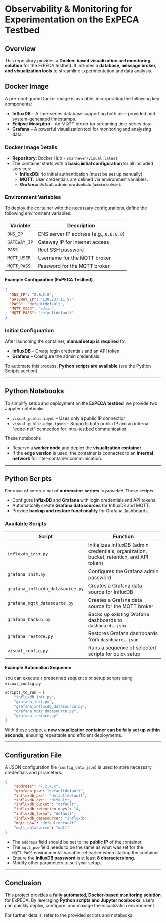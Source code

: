 # Observability & Monitoring for Experimentation on the ExPECA Testbed

## Overview

This repository provides a **Docker-based visualization and monitoring solution** for the ExPECA testbed. It includes a **database, message broker, and visualization tools** to streamline experimentation and data analysis.

## Docker Image

A pre-configured Docker image is available, incorporating the following key components:

- **InfluxDB** – A time-series database supporting both user-provided and system-generated timestamps.
- **Eclipse Mosquitto** – An MQTT broker for streaming time-series data.
- **Grafana** – A powerful visualization tool for monitoring and analyzing data.

### Docker Image Details

- **Repository**: Docker Hub - `sman4ever/visual:latest`
- The container starts with a **basic initial configuration** for all included services:
  - **InfluxDB**: No initial authentication (must be set up manually).
  - **MQTT**: User credentials are defined via environment variables.
  - **Grafana**: Default admin credentials (`admin/admin`).

### Environment Variables

To deploy the container with the necessary configurations, define the following environment variables:

| Variable     | Description                             |
| ------------ | --------------------------------------- |
| `DNS_IP`     | DNS server IP address (e.g., `8.8.8.8`) |
| `GATEWAY_IP` | Gateway IP for internet access          |
| `PASS`       | Root SSH password                       |
| `MQTT_USER`  | Username for the MQTT broker            |
| `MQTT_PASS`  | Password for the MQTT broker            |

#### Example Configuration (ExPECA Testbed)

```json
{
  "DNS_IP": "8.8.8.8",
  "GATEWAY_IP": "130.237.11.97",
  "PASS": "defaultdefault",
  "MQTT_USER": "admin",
  "MQTT_PASS": "defaultdefault"
}
```

### Initial Configuration

After launching the container, **manual setup is required** for:

- **InfluxDB** – Create login credentials and an API token.
- **Grafana** – Configure the admin credentials.

To automate this process, **Python scripts are available** (see the Python Scripts section).

---

## Python Notebooks

To simplify setup and deployment on the **ExPECA testbed**, we provide two Jupyter notebooks:

- `visual_public.ipynb` – Uses only a public IP connection.
- `visual_public_edge.ipynb` – Supports both public IP and an internal "edge-net" connection for intra-testbed communication.

These notebooks:

- Reserve a **worker node** and deploy the **visualization container**.
- If the **edge version** is used, the container is connected to an **internal network** for inter-container communication.

---

## Python Scripts

For ease of setup, a set of **automation scripts** is provided. These scripts:

- Configure **InfluxDB** and **Grafana** with login credentials and API tokens.
- Automatically create **Grafana data sources** for InfluxDB and MQTT.
- Provide **backup and restore functionality** for Grafana dashboards.

### Available Scripts

| Script                           | Function                                                                                 |
| -------------------------------- | ---------------------------------------------------------------------------------------- |
| `influxdb_init.py`               | Initializes InfluxDB (admin credentials, organization, bucket, retention, and API token) |
| `grafana_init.py`                | Configures the Grafana admin password                                                    |
| `grafana_influxdb_datasource.py` | Creates a Grafana data source for InfluxDB                                               |
| `grafana_mqtt_datasource.py`     | Creates a Grafana data source for the MQTT broker                                        |
| `grafana_backup.py`              | Backs up existing Grafana dashboards to `dashboards.json`                                |
| `grafana_restore.py`             | Restores Grafana dashboards from `dashboards.json`                                       |
| `visual_config.py`               | Runs a sequence of selected scripts for quick setup                                      |

#### Example Automation Sequence

You can execute a predefined sequence of setup scripts using `visual_config.py`:

```python
scripts_to_run = [
    "influxdb_init.py",
    "grafana_init.py",
    "grafana_influxdb_datasource.py",
    "grafana_mqtt_datasource.py",
    "grafana_restore.py"
]
```

With these scripts, a **new visualization container can be fully set up within seconds**, ensuring repeatable and efficient deployments.

---

## Configuration File

A JSON configuration file (`config_data.json`) is used to store necessary credentials and parameters:

```json
{
    "address": "x.x.x.x",
    "grafana_psw": "defaultdefault",
    "influxdb_psw": "defaultdefault",
    "influxdb_org": "default",
    "influxdb_bucket": "default",
    "influxdb_retention_days": 14,
    "influxdb_token": "default",
    "influxdb_datasource": "influxdb",
    "mqtt_psw": "defaultdefault"
    "mqtt_datasource": "mqtt"
}
```

- The `address` field should be set to the **public IP** of the container.
- The `mqtt_psw` field needs to be the same as what was set for the `MQTT_PASS` environmental variable set earlier when starting the container
- Ensure the **InfluxDB password** is at least **8 characters long**.
- Modify other parameters to suit your setup.

---

## Conclusion

This project provides a **fully automated, Docker-based monitoring solution** for ExPECA. By leveraging **Python scripts and Jupyter notebooks**, users can quickly deploy, configure, and manage the visualization environment.

For further details, refer to the provided scripts and notebooks.

